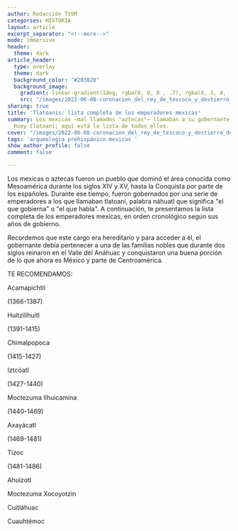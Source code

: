 ```yaml
---
author: Redacción TYSM
categories: HISTORIA
layout: article
excerpt_separator: "<!--more-->"
mode: immersive
header:
  theme: dark
article_header:
  type: overlay
  theme: dark
  background_color: "#203028"
  background_image:
    gradient: linear-gradient(1deg, rgba(0, 0, 0 , .7), rgba(8, 3, 8, .9))
    src: "/images/2022-06-08-coronacion_del_rey_de_tescoco_y_destierro_del_otro_a_influencia_de_cortes-_en_la_tabla_13_de_la_conquista_de_mexico-_juan_gonzalez_-_miguel_gonzalez.png"
sharing: true
title: 'Tlatoanis: lista completa de los emperadores mexicas'
summary: Los mexicas —mal llamados "aztecas"— llamaban a su gobernante tlatoani o
  Huey tlatoani; aquí está la lista de todos ellos.
cover: "/images/2022-06-08-coronacion_del_rey_de_tescoco_y_destierro_del_otro_a_influencia_de_cortes-_en_la_tabla_13_de_la_conquista_de_mexico-_juan_gonzalez_-_miguel_gonzalez.png"
tags: 'arqueologia prehispánico mexicas '
show_author_profile: false
comment: false

---
```

Los mexicas o aztecas fueron un pueblo que dominó el área conocida como Mesoamérica durante los siglos XIV y XV, hasta la Conquista por parte de los españoles. Durante ese tiempo, fueron gobernados por una serie de emperadores a los que llamaban tlatoani, palabra náhuatl que significa "el que gobierna" o "el que habla". A continuación, te presentamos la lista completa de los emperadores mexicas, en orden cronológico según sus años de gobierno.

Recordemos que este cargo era hereditario y para acceder a él, el gobernante debía pertenecer a una de las familias nobles que durante dos siglos reinaron en el Valle del Anáhuac y conquistaron una buena porción de lo que ahora es México y parte de Centroamérica.

TE RECOMENDAMOS:

Acamapichtli

(1366-1387)

Huitzilíhuitl

(1391-1415)

Chimalpopoca

(1415-1427)

Iztcóatl

(1427-1440)

Moctezuma Ilhuicamina

(1440-1469)

Axayácatl

(1469-1481)

Tízoc

(1481-1486)

Ahuízotl

Moctezuma Xocoyotzin

Cuitláhuac

Cuauhtémoc